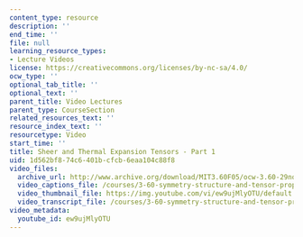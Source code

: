 ```yaml
---
content_type: resource
description: ''
end_time: ''
file: null
learning_resource_types:
- Lecture Videos
license: https://creativecommons.org/licenses/by-nc-sa/4.0/
ocw_type: ''
optional_tab_title: ''
optional_text: ''
parent_title: Video Lectures
parent_type: CourseSection
related_resources_text: ''
resource_index_text: ''
resourcetype: Video
start_time: ''
title: Sheer and Thermal Expansion Tensors - Part 1
uid: 1d562bf8-74c6-401b-cfcb-6eaa104c88f8
video_files:
  archive_url: http://www.archive.org/download/MIT3.60F05/ocw-3.60-29nov2005-pt1-220k.mp4
  video_captions_file: /courses/3-60-symmetry-structure-and-tensor-properties-of-materials-fall-2005/8f54577662495626b291aaeca75a08cd_ew9ujMlyOTU.vtt
  video_thumbnail_file: https://img.youtube.com/vi/ew9ujMlyOTU/default.jpg
  video_transcript_file: /courses/3-60-symmetry-structure-and-tensor-properties-of-materials-fall-2005/98c1b558e183e749960a8babb250b01e_ew9ujMlyOTU.pdf
video_metadata:
  youtube_id: ew9ujMlyOTU
---
```

